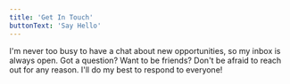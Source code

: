 ```yaml
---
title: 'Get In Touch'
buttonText: 'Say Hello'
---
```


I'm never too busy to have a chat about new opportunities, so my inbox is always open. Got a question? Want to be friends? Don't be afraid to reach out for any reason. I'll do my best to respond to everyone!
